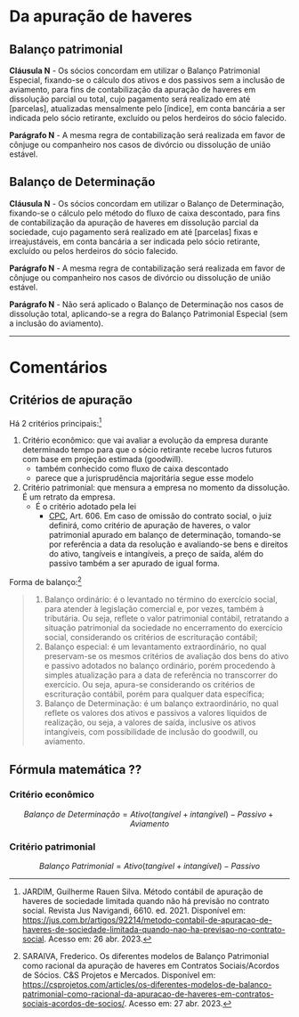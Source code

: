 # Da apuração de haveres

## Balanço patrimonial

**Cláusula N** - Os sócios concordam em utilizar o Balanço Patrimonial Especial, fixando-se o cálculo dos ativos e dos passivos sem a inclusão de aviamento, para fins de contabilização da apuração de haveres em dissolução parcial ou total, cujo pagamento será realizado em até [parcelas], atualizadas mensalmente pelo [índice], em conta bancária a ser indicada pelo sócio retirante, excluído ou pelos herdeiros do sócio falecido.

**Parágrafo N** - A mesma regra de contabilização será realizada em favor de cônjuge ou companheiro nos casos de divórcio ou dissolução de união estável.

## Balanço de Determinação

**Cláusula N** - Os sócios concordam em utilizar o Balanço de Determinação, fixando-se o cálculo pelo método do fluxo de caixa descontado, para fins de contabilização da apuração de haveres em dissolução parcial da sociedade, cujo pagamento será realizado em até [parcelas] fixas e irreajustáveis, em conta bancária a ser indicada pelo sócio retirante, excluído ou pelos herdeiros do sócio falecido.

**Parágrafo N** - A mesma regra de contabilização será realizada em favor de cônjuge ou companheiro nos casos de divórcio ou dissolução de união estável.

**Parágrafo N** - Não será aplicado o Balanço de Determinação nos casos de dissolução total, aplicando-se a regra do Balanço Patrimonial Especial (sem a inclusão do aviamento).

---

# Comentários

## Critérios de apuração

Há 2 critérios principais:[^criterios]

1. Critério econômico: que vai avaliar a evolução da empresa durante determinado tempo para que o sócio retirante recebe lucros futuros com base em projeção estimada (goodwill).
	- também conhecido como fluxo de caixa descontado
	- parece que a jurisprudência majoritária segue esse modelo
1. Critério patrimonial: que mensura a empresa no momento da dissolução. É um retrato da empresa.
	- É o critério adotado pela lei
		- [CPC](https://www.planalto.gov.br/ccivil_03/_ato2015-2018/2015/lei/L13105compilada.htm), Art. 606. Em caso de omissão do contrato social, o juiz definirá, como critério de apuração de haveres, o valor patrimonial apurado em balanço de determinação, tomando-se por referência a data da resolução e avaliando-se bens e direitos do ativo, tangíveis e intangíveis, a preço de saída, além do passivo também a ser apurado de igual forma.

Forma de balanço:[^saraiva]

> 1. Balanço ordinário: é o levantado no término do exercício social, para atender à legislação comercial e, por vezes, também à tributária. Ou seja, reflete o valor patrimonial contábil, retratando a situação patrimonial da sociedade no encerramento do exercício social, considerando os critérios de escrituração contábil;
> 2. Balanço especial: é um levantamento extraordinário, no qual preservam-se os mesmos critérios de avaliação dos bens do ativo e passivo adotados no balanço ordinário, porém procedendo à simples atualização para a data de referência no transcorrer do exercício. Ou seja, apura-se considerando os critérios de escrituração contábil, porém para qualquer data específica;
> 3. Balanço de Determinação: é um balanço extraordinário, no qual reflete os valores dos ativos e passivos a valores líquidos de realização, ou seja, a valores de saída, inclusive os ativos intangíveis, com possibilidade de inclusão do goodwill, ou aviamento.


## Fórmula matemática ??

### Critério econômico

$$
Balanço \ de \ Determinação = Ativo(tangível + intangível) - Passivo + Aviamento
$$

### Critério patrimonial

$$
Balanço \ Patrimonial = Ativo(tangível + intangível) - Passivo
$$

[^criterios]: JARDIM, Guilherme Rauen Silva. Método contábil de apuração de haveres de sociedade limitada quando não há previsão no contrato social. Revista Jus Navigandi, 6610. ed. 2021. Disponível em: <https://jus.com.br/artigos/92214/metodo-contabil-de-apuracao-de-haveres-de-sociedade-limitada-quando-nao-ha-previsao-no-contrato-social>. Acesso em: 26 abr. 2023.

[^saraiva]: SARAIVA, Frederico. Os diferentes modelos de Balanço Patrimonial como racional da apuração de haveres em Contratos Sociais/Acordos de Sócios. C&S Projetos e Mercados. Disponível em: <https://csprojetos.com/articles/os-diferentes-modelos-de-balanco-patrimonial-como-racional-da-apuracao-de-haveres-em-contratos-sociais-acordos-de-socios/>. Acesso em: 27 abr. 2023.